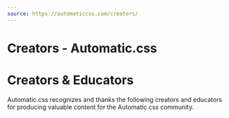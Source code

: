 ```yaml
---
source: https://automaticcss.com/creators/
---
```


# Creators - Automatic.css

# Creators & Educators

Automatic.css recognizes and thanks the following creators and educators for producing valuable content for the Automatic.css community.

